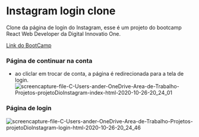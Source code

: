 # Instagram login clone
Clone da página de login do Instagram, esse é um projeto do bootcamp React Web Developer da Digital Innovatio One.

[Link do BootCamp][1]

[1]: http://https://web.digitalinnovation.one/track/react-web-developer

### Página de continuar na conta
- ao cliclar em trocar de conta, a página é redirecionada para a tela de login.
![screencapture-file-C-Users-ander-OneDrive-Area-de-Trabalho-Projetos-projetoDioInstagram-index-html-2020-10-26-20_24_01](https://user-images.githubusercontent.com/65633460/97239294-00d93680-17ca-11eb-8d0c-d28051ba01d8.png)

### Página de login
![screencapture-file-C-Users-ander-OneDrive-Area-de-Trabalho-Projetos-projetoDioInstagram-login-html-2020-10-26-20_24_46](https://user-images.githubusercontent.com/65633460/97239307-0898db00-17ca-11eb-9874-1fe5410e4e56.png)
